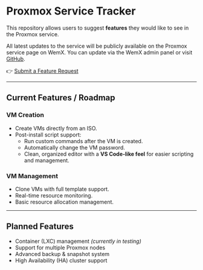 # Proxmox Service Tracker  

This repository allows users to suggest **features** they would like to see in the Proxmox service.  

All latest updates to the service will be publicly available on the Proxmox service page on WemX. You can update via the WemX admin panel or visit [GitHub](https://github.com/WemXPro/service-proxmox).  

👉 [Submit a Feature Request](https://github.com/EWANZO101/proxmoxservice-tracker/issues/new)  

---

## Current Features / Roadmap  

### VM Creation
- Create VMs directly from an ISO.  
- Post-install script support:  
  - Run custom commands after the VM is created.  
  - Automatically change the VM password.  
  - Clean, organized editor with a **VS Code-like feel** for easier scripting and management.  

### VM Management
- Clone VMs with full template support.  
- Real-time resource monitoring.  
- Basic resource allocation management.  

---

## Planned Features
- Container (LXC) management *(currently in testing)*  
- Support for multiple Proxmox nodes  
- Advanced backup & snapshot system  
- High Availability (HA) cluster support  
